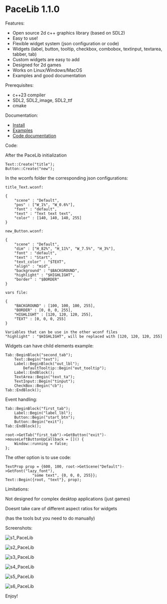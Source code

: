 # PaceLib 1.1.0

Features:

- Open source 2d c++ graphics library (based on SDL2)
- Easy to use!
- Flexible widget system (json configuration or code)
- Widgets (label, button, tooltip, checkbox, combobox, textinput, textarea, tabber, tab)
- Custom widgets are easy to add
- Designed for 2d games
- Works on Linux/Windows/MacOS
- Examples and good documentation

Prerequisites:

- c++23 compiler
- SDL2, SDL2_image, SDL2_ttf
- cmake

Documentation:

- [Install](https://github.com/aiafrasinei/PaceLib/blob/main/INSTALL.md)
- [Examples](https://github.com/aiafrasinei/PaceLib/tree/main/examples)
- [Code documentation](https://binary-station.github.io/PaceLib/html/index.html)

Code:

After the PaceLib initialization

    Text::Create("title");
    Button::Create("new");
    
In the wconfs folder the corresponding json configurations:

    title_Text.wconf:

	{
	    "scene" : "Default",
	    "pos" : ["W_1%", "W_0.6%"],
	    "font" : "default",
	    "text" : "Text text text",
	    "color" : [140, 140, 140, 255]
	}

    new_Button.wconf:

	{
	    "scene" : "Default",
	    "dim" : ["H_82%", "H_11%", "W_7.5%", "H_3%"],
	    "font" : "default",
	    "text" : "Start",
	    "text_color" : "$TEXT",
	    "align" : "mid",
	    "background" : "$BACKGROUND",
	    "highlight" : "$HIGHLIGHT",
	    "border" : "$BORDER"
	}
	
    vars file:
    
	{
	    "BACKGROUND" : [100, 100, 100, 255],
	    "BORDER" : [0, 0, 0, 255],
	    "HIGHLIGHT" : [120, 120, 120, 255],
	    "TEXT" : [0, 0, 0, 255]
	}
	
    Variables that can be use in the other wconf files
    "highlight" : "$HIGHLIGHT", will be replaced with [120, 120, 120, 255]
    
Widgets can have child elements example:

    Tab::BeginBlock("second_tab");
		Text::Begin("text");
		Label::BeginBlock("out_lbl");
			DefaultTooltip::Begin("out_tooltip");
		Label::EndBlock();
		TextArea::Begin("text_ta");
		TextInput::Begin("tinput");
		CheckBox::Begin("cb");
	Tab::EndBlock();
    
Event handling:

    Tab::BeginBlock("first_tab");
		Label::Begin("label_lbl");
		Button::Begin("start_btn");
		Button::Begin("exit");
	Tab::EndBlock();
	
	root->GetTab("first_tab")->GetButton("exit")->mouseLeftButtonUpCallback = []() {
		Window::running = false;
    };
   
The other option is to use code:

    TextProp prop = {600, 100, root->GetScene("Default")->GetFont("lazy_font"),
		        "some text", {0, 0, 0, 255}};
    Text::Begin({root, "text"}, prop);

Limitations:

Not designed for complex desktop applications (just games)

Doesnt take care of different aspect ratios for widgets

(has the tools but you need to do manually)

Screenshots:

![s1_PaceLib](https://user-images.githubusercontent.com/5115332/201312907-4951ca64-04c6-45c6-9f82-2d93ea74e303.png)

![s2_PaceLib](https://user-images.githubusercontent.com/5115332/216764766-439c4149-9927-445e-b298-4ba90e15f8b2.png)

![s3_PaceLib](https://user-images.githubusercontent.com/5115332/187064386-337f1fe8-5a97-47bc-9969-9f9a294eee2c.png)

![s4_PaceLib](https://user-images.githubusercontent.com/5115332/204076851-175067f3-27cf-42c9-9d41-1fe68c2fdd4f.png)

![s5_PaceLib](https://user-images.githubusercontent.com/5115332/229597926-a514c26e-18a9-4da4-bda5-0891ae8ba49e.png)

![s6_PaceLib](https://user-images.githubusercontent.com/5115332/229598700-127bbaaf-7f31-4755-a903-4662811c540f.png)


Enjoy!
